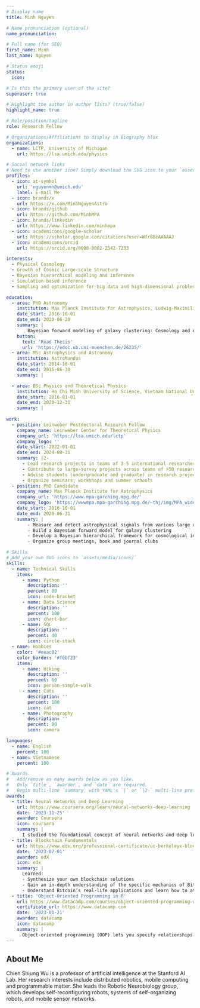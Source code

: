 ```yaml
---
# Display name
title: Minh Nguyen

# Name pronunciation (optional)
name_pronunciation: 

# Full name (for SEO)
first_name: Minh
last_name: Nguyen

# Status emoji
status:
  icon: 

# Is this the primary user of the site?
superuser: true

# Highlight the author in author lists? (true/false)
highlight_name: true

# Role/position/tagline
role: Research Fellow

# Organizations/Affiliations to display in Biography blox
organizations:
  - name: LCTP, University of Michigan
    url: https://lsa.umich.edu/physics

# Social network links
# Need to use another icon? Simply download the SVG icon to your `assets/media/icons/` folder.
profiles:
  - icon: at-symbol
    url: 'nguyenmn@umich.edu'
    label: E-mail Me
  - icon: brands/x
    url: https://x.com/MinhNguyenAstro
  - icon: brands/github
    url: https://github.com/MinhMPA
  - icon: brands/linkedin
    url: https://www.linkedin.com/minhmpa
  - icon: academicons/google-scholar
    url: https://scholar.google.com/citations?user=Wfr8DzAAAAAJ
  - icon: academicons/orcid
    url: https://orcid.org/0000-0002-2542-7233

interests:
  - Physical Cosmology
  - Growth of Cosmic Large-scale Structure
  - Bayesian hierarchical modeling and inference
  - Simulation-based inference
  - Sampling and optimization for big data and high-dimensional problems

education:
  - area: PhD Astronomy
    institution: Max Planck Institute for Astrophysics, Ludwig-Maximilians University of Munich
    date_start: 2016-10-01
    date_end: 2020-06-20
    summary: |
        Bayesian forward modeling of galaxy clustering: Cosmology and Astrophysics inference.
    button:
      text: 'Read Thesis'
      url: 'https://edoc.ub.uni-muenchen.de/26235/'
  - area: MSc Astrophysics and Astronomy
    institution: AstroMundus
    date_start: 2014-10-01
    date_end: 2016-06-30
    summary: |

  - area: BSc Physics and Theoretical Physics
    institution: Ho Chi Minh University of Science, Vietnam National University
    date_start: 2016-01-01
    date_end: 2020-12-31
    summary: |
      
work:
  - position: Leinweber Postdoctoral Research Fellow
    company_name: Leinweber Center for Theoretical Physics
    company_url: 'https://lsa.umich.edu/lctp'
    company_logo: ''
    date_start: 2022-01-01
    date_end: 2024-08-31
    summary: |2-
      - Lead research projects in teams of 3-5 international researchers
      - Contribute to large-survey projects across teams of >50 researchers each.
      - Advise students (undergraduate and graduate) in research projects
      - Organize seminars, workshops and summer schools
  - position: PhD Candidate
    company_name: Max Planck Institute for Astrophysics
    company_url: 'https://www.mpa-garching.mpg.de/'
    company_logo: 'https://wwwmpa.mpa-garching.mpg.de/~thj/img/MPA_wide_D_green.png'
    date_start: 2016-10-01
    date_end: 2020-06-31
    summary: |
        - Measure and detect astrophysical signals from various large observational data sets
        - Build a Bayesian forward model for galaxy clustering
        - Develop a Bayesian hierarchical framework for cosmological inference from galaxy surveys
        - Organize group meetings, book and journal clubs

# Skills
# Add your own SVG icons to `assets/media/icons/`
skills:
  - name: Technical Skills
    items:
      - name: Python
        description: ''
        percent: 80
        icon: code-bracket
      - name: Data Science
        description: ''
        percent: 100
        icon: chart-bar
      - name: SQL
        description: ''
        percent: 40
        icon: circle-stack
  - name: Hobbies
    color: '#eeac02'
    color_border: '#f0bf23'
    items:
      - name: Hiking
        description: ''
        percent: 60
        icon: person-simple-walk
      - name: Cats
        description: ''
        percent: 100
        icon: cat
      - name: Photography
        description: ''
        percent: 80
        icon: camera

languages:
  - name: English
    percent: 100
  - name: Vietnamese
    percent: 100

# Awards.
#   Add/remove as many awards below as you like.
#   Only `title`, `awarder`, and `date` are required.
#   Begin multi-line `summary` with YAML's `|` or `|2-` multi-line prefix and indent 2 spaces below.
awards:
  - title: Neural Networks and Deep Learning
    url: https://www.coursera.org/learn/neural-networks-deep-learning
    date: '2023-11-25'
    awarder: Coursera
    icon: coursera
    summary: |
      I studied the foundational concept of neural networks and deep learning. By the end, I was familiar with the significant technological trends driving the rise of deep learning; build, train, and apply fully connected deep neural networks; implement efficient (vectorized) neural networks; identify key parameters in a neural network’s architecture; and apply deep learning to your own applications.
  - title: Blockchain Fundamentals
    url: https://www.edx.org/professional-certificate/uc-berkeleyx-blockchain-fundamentals
    date: '2023-07-01'
    awarder: edX
    icon: edx
    summary: |
      Learned:
      - Synthesize your own blockchain solutions
      - Gain an in-depth understanding of the specific mechanics of Bitcoin
      - Understand Bitcoin’s real-life applications and learn how to attack and destroy Bitcoin, Ethereum, smart contracts and Dapps, and alternatives to Bitcoin’s Proof-of-Work consensus algorithm
  - title: 'Object-Oriented Programming in R'
    url: https://www.datacamp.com/courses/object-oriented-programming-with-s3-and-r6-in-r
    certificate_url: https://www.datacamp.com
    date: '2023-01-21'
    awarder: datacamp
    icon: datacamp
    summary: |
      Object-oriented programming (OOP) lets you specify relationships between functions and the objects that they can act on, helping you manage complexity in your code. This is an intermediate level course, providing an introduction to OOP, using the S3 and R6 systems. S3 is a great day-to-day R programming tool that simplifies some of the functions that you write. R6 is especially useful for industry-specific analyses, working with web APIs, and building GUIs.
---
```


## About Me

Chien Shiung Wu is a professor of artificial intelligence at the Stanford AI Lab. Her research interests include distributed robotics, mobile computing and programmable matter. She leads the Robotic Neurobiology group, which develops self-reconfiguring robots, systems of self-organizing robots, and mobile sensor networks.
